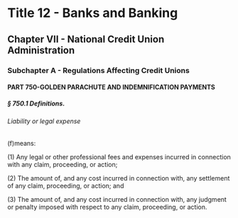 
# Title 12 - Banks and Banking
## Chapter VII - National Credit Union Administration
### Subchapter A - Regulations Affecting Credit Unions
#### PART 750-GOLDEN PARACHUTE AND INDEMNIFICATION PAYMENTS
##### § 750.1 Definitions.
###### Liability or legal expense

(f)means:

(1) Any legal or other professional fees and expenses incurred in connection with any claim, proceeding, or action;

(2) The amount of, and any cost incurred in connection with, any settlement of any claim, proceeding, or action; and

(3) The amount of, and any cost incurred in connection with, any judgment or penalty imposed with respect to any claim, proceeding, or action.
